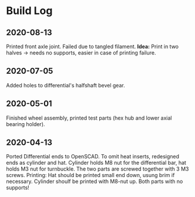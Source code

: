 # Build Log

## 2020-08-13
Printed front axle joint. Failed due to tangled filament. 
**Idea:** Print in two halves -> needs no supports, easier in case of printing failure.



## 2020-07-05
Added holes to differential's halfshaft bevel gear.


## 2020-05-01
Finished wheel assembly, printed test parts (hex hub and lower axial bearing holder).

## 2020-04-13
Ported Differential ends to OpenSCAD. To omit heat inserts, redesigned ends as cylinder and hat. Cylinder holds M8 nut for the differential bar, hat holds M3 nut for turnbuckle. The two parts are screwed together with 3 M3 screws.
Printing: Hat should be printed small end down, usung brim if necessary. Cylinder shoulf be printed with M8-nut up. Both parts with no supports!